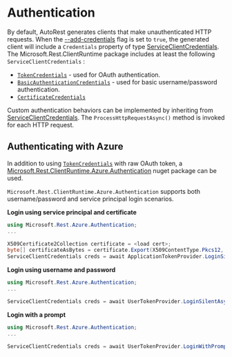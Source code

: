 # Authentication
By default, AutoRest generates clients that make unauthenticated HTTP requests. When the [--add-credentials](../user/command-line-interface.md) flag is set to `true`, the generated client will include a `Credentials` property of type [ServiceClientCredentials](https://github.com/Azure/azure-sdk-for-net/blob/psSdkJson6/src/SdkCommon/ClientRuntime/ClientRuntime/ServiceClientCredentials.cs). The Microsoft.Rest.ClientRuntime package includes at least the following `ServiceClientCredentials` : 

 * [`TokenCredentials`](https://github.com/Azure/azure-sdk-for-net/blob/psSdkJson6/src/SdkCommon/ClientRuntime/ClientRuntime/TokenCredentials.cs) - used for OAuth authentication.
 * [`BasicAuthenticationCredentials`](https://github.com/Azure/azure-sdk-for-net/blob/psSdkJson6/src/SdkCommon/ClientRuntime/ClientRuntime/BasicAuthenticationCredentials.cs) - used for basic username/password authentication.
 * [`CertificateCredentials`](https://github.com/Azure/azure-sdk-for-net/blob/psSdkJson6/src/SdkCommon/ClientRuntime/ClientRuntime/CertificateCredentials.cs)

Custom authentication behaviors can be implemented by inheriting from [ServiceClientCredentials](https://github.com/Azure/azure-sdk-for-net/blob/psSdkJson6/src/SdkCommon/ClientRuntime/ClientRuntime/CertificateCredentials.cs). The `ProcessHttpRequestAsync()` method is invoked for each HTTP request.

## Authenticating with Azure
In addition to using  [`TokenCredentials`](https://github.com/Azure/azure-sdk-for-net/blob/psSdkJson6/src/SdkCommon/ClientRuntime/ClientRuntime/TokenCredentials.cs) with raw OAuth token, a [Microsoft.Rest.ClientRuntime.Azure.Authentication](https://www.nuget.org/packages/Microsoft.Rest.ClientRuntime.Azure.Authentication/2.0.0-preview) nuget package can be used.

`Microsoft.Rest.ClientRuntime.Azure.Authentication` supports both username/password and service principal login scenarios.

**Login using service principal and certificate**

```csharp
using Microsoft.Rest.Azure.Authentication;
...

X509Certificate2Collection certificate = <load cert>;
byte[] certificateAsBytes = certificate.Export(X509ContentType.Pkcs12, _certificatePassword);
ServiceClientCredentials creds = await ApplicationTokenProvider.LoginSilentAsync("<mydomain>", "<client_id>", certificateAsBytes, _certificatePassword);
```

**Login using username and password**

```csharp
using Microsoft.Rest.Azure.Authentication;
...

ServiceClientCredentials creds = await UserTokenProvider.LoginSilentAsync("<client_id>", "<domain>", "<username>", "<password>");
```

**Login with a prompt**

```csharp
using Microsoft.Rest.Azure.Authentication;
...

ServiceClientCredentials creds = await UserTokenProvider.LoginWithPromptAsync("<domain>", ActiveDirectoryClientSettings.UsePromptOnly("<client_id>", new Uri("urn:ietf:wg:oauth:2.0:oob")));
```
